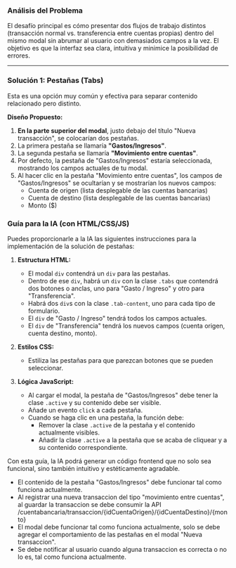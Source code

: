### Análisis del Problema

El desafío principal es cómo presentar dos flujos de trabajo distintos (transacción normal vs. transferencia entre cuentas propias) dentro del mismo modal sin abrumar al usuario con demasiados campos a la vez. El objetivo es que la interfaz sea clara, intuitiva y minimice la posibilidad de errores.

---

### Solución 1: Pestañas (Tabs)

Esta es una opción muy común y efectiva para separar contenido relacionado pero distinto.

**Diseño Propuesto:**

1.  **En la parte superior del modal**, justo debajo del título "Nueva transacción", se colocarían dos pestañas.
2.  La primera pestaña se llamaría **"Gastos/Ingresos"**.
3.  La segunda pestaña se llamaría **"Movimiento entre cuentas"**.
4.  Por defecto, la pestaña de "Gastos/Ingresos" estaría seleccionada, mostrando los campos actuales de tu modal.
5.  Al hacer clic en la pestaña "Movimiento entre cuentas", los campos de "Gastos/Ingresos" se ocultarían y se mostrarían los nuevos campos:
    * Cuenta de origen (lista desplegable de las cuentas bancarias)
    * Cuenta de destino (lista desplegable de las cuentas bancarias)
    * Monto ($)

### Guía para la IA (con HTML/CSS/JS)

Puedes proporcionarle a la IA las siguientes instrucciones para la implementación de la solución de pestañas:

1.  **Estructura HTML:**
    * El modal `div` contendrá un `div` para las pestañas.
    * Dentro de ese `div`, habrá un `div` con la clase `.tabs` que contendrá dos botones o anclas, uno para "Gasto / Ingreso" y otro para "Transferencia".
    * Habrá dos `div`s con la clase `.tab-content`, uno para cada tipo de formulario.
    * El `div` de "Gasto / Ingreso" tendrá todos los campos actuales.
    * El `div` de "Transferencia" tendrá los nuevos campos (cuenta origen, cuenta destino, monto).

2.  **Estilos CSS:**
    * Estiliza las pestañas para que parezcan botones que se pueden seleccionar.

3.  **Lógica JavaScript:**
    * Al cargar el modal, la pestaña de "Gastos/Ingresos" debe tener la clase `.active` y su contenido debe ser visible.
    * Añade un evento `click` a cada pestaña.
    * Cuando se haga clic en una pestaña, la función debe:
        * Remover la clase `.active` de la pestaña y el contenido actualmente visibles.
        * Añadir la clase `.active` a la pestaña que se acaba de cliquear y a su contenido correspondiente.

Con esta guía, la IA podrá generar un código frontend que no solo sea funcional, sino también intuitivo y estéticamente agradable.

- El contenido de la pestaña "Gastos/Ingresos" debe funcionar tal como funciona actualmente.
- Al registrar una nueva transaccion del tipo "movimiento entre cuentas", al guardar la transaccion se debe consumir la API /cuentabancaria/transaccion/{idCuentaOrigen}/{idCuentaDestino}/{monto}
- El modal debe funcionar tal como funciona actualmente, solo se debe agregar el comportamiento de las pestañas en el modal "Nueva transaccion".
- Se debe notificar al usuario cuando alguna transaccion es correcta o no lo es, tal como funciona actualmente.